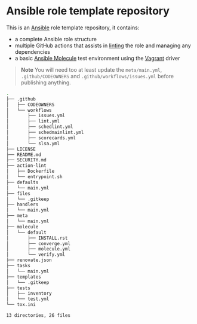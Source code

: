 # Ansible role template repository

This is an [Ansible](https://www.ansible.com/) role template repository,
it contains:

- a complete Ansible role structure
- multiple GitHub actions that assists in [linting](https://ansible-lint.readthedocs.io/)
the role and managing any dependencies
- a basic [Ansible Molecule](https://molecule.readthedocs.io/en/latest/)
test environment using the [Vagrant](https://www.vagrantup.com/) driver

> **Note**
> You will need too at least update the `meta/main.yml`, `.github/CODEOWNERS`
> and `.github/workflows/issues.yml` before publishing anything.

```sh
.
├── .github
│   ├── CODEOWNERS
│   └── workflows
│       ├── issues.yml
│       ├── lint.yml
│       ├── schedlint.yml
│       ├── schedmainlint.yml
│       ├── scorecards.yml
│       └── slsa.yml
├── LICENSE
├── README.md
├── SECURITY.md
├── action-lint
│   ├── Dockerfile
│   └── entrypoint.sh
├── defaults
│   └── main.yml
├── files
│   └── .gitkeep
├── handlers
│   └── main.yml
├── meta
│   └── main.yml
├── molecule
│   └── default
│       ├── INSTALL.rst
│       ├── converge.yml
│       ├── molecule.yml
│       └── verify.yml
├── renovate.json
├── tasks
│   └── main.yml
├── templates
│   └── .gitkeep
├── tests
│   ├── inventory
│   └── test.yml
└── tox.ini

13 directories, 26 files
```
